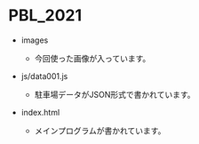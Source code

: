 # PBL_2021

- images
    - 今回使った画像が入っています。

- js/data001.js
    - 駐車場データがJSON形式で書かれています。

- index.html
    - メインプログラムが書かれています。
